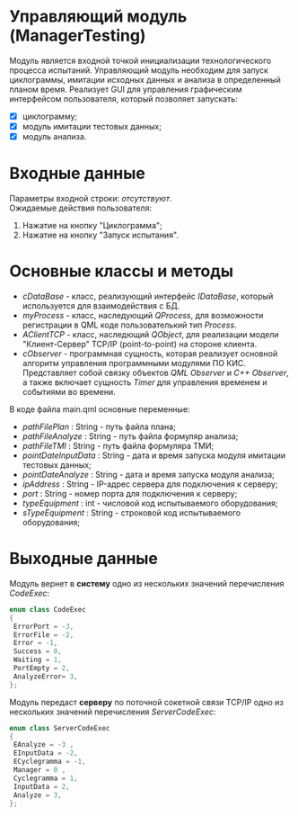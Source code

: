 # Управляющий модуль (ManagerTesting)

Модуль является входной точкой инициализации технологического процесса испытаний.
Управляющий модуль необходим для запуск циклограммы, имитации исходных данных и анализа в определенный планом время.
Реализует GUI для управления графическим интерфейсом пользователя, который позволяет запускать:<br>
- [x] циклограмму;
- [x] модуль имитации тестовых данных;
- [x] модуль анализа.

# Входные данные
Параметры входной строки: *отсутствуют*.<br>
Ожидаемые действия пользователя:
1. Нажатие на кнопку "Циклограмма";
2. Нажатие на кнопку "Запуск испытания".

# Основные классы и методы
* *cDataBase* - класс, реализующий интерфейс *IDataBase*, который используется для взаимодействия с БД.<br>
* *myProcess* - класс, наследующий *QProcess*, для возможности регистрации в QML коде пользователький тип *Process*.<br>
* *AClientTCP* - класс, наследющий *QObject*, для реализации модели "Клиент-Сервер" TCP/IP (point-to-point) на стороне клиента.<br>
* *cObserver* - программная сущность, которая реализует основной алгоритм управления программными модулями ПО КИС. Представляет собой связку объектов *QML Observer* и *C++ Observer*, а также включает сущность *Timer* для управления временем и событиями во времени.<br>

В коде файла main.qml основные переменные:
* *pathFilePlan* : String - путь файла плана;
* *pathFileAnalyze* : String - путь файла формуляр анализа;
* *pathFileTMI* : String - путь файла формуляра ТМИ;
* *pointDateInputData* : String - дата и время запуска модуля имитации тестовых данных; 
* *pointDateAnalyze* : String - дата и время запуска модуля анализа;
* *ipAddress* : String - IP-адрес сервера для подключения к серверу;
* *port* : String - номер порта для подключения к серверу;
* *typeEquipment* : int - числовой код испытываемого оборудования;
* *sTypeEquipment* : String - строковой код испытываемого оборудования;

# Выходные данные
Модуль вернет в **систему** одно из нескольких значений перечисления *CodeExec*:

```C++
enum class CodeExec
{
 ErrorPort = -3,
 ErrorFile = -2,
 Error = -1,
 Success = 0,
 Waiting = 1,
 PortEmpty = 2,
 AnalyzeError= 3,
};
```

Модуль передаст **серверу** по поточной сокетной связи TCP/IP одно из нескольких значений перечисления *ServerCodeExec*:

```C++
enum class ServerCodeExec
{
 EAnalyze = -3 ,
 EInputData = -2,
 ECyclegramma = -1,
 Manager = 0 ,
 Cyclegramma = 1,
 InputData = 2,
 Analyze = 3,
};
```


